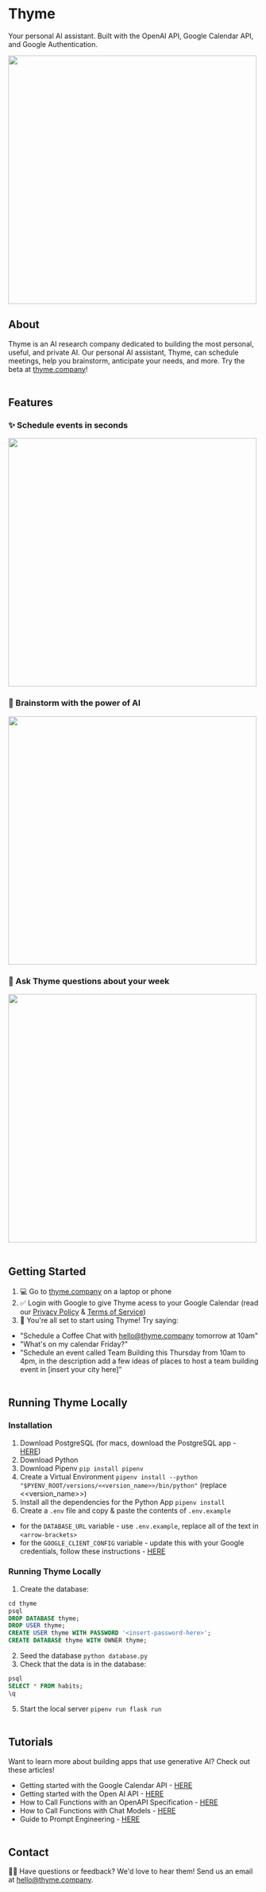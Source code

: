 # Thyme
Your personal AI assistant. Built with the OpenAI API, Google Calendar API, and Google Authentication.

<img src="https://storage.googleapis.com/frankie-esparza-portfolio/thumbnails/thyme.png" width="500">

## About
Thyme is an AI research company dedicated to building the most personal, useful, and private AI. Our personal AI assistant, Thyme, can schedule meetings, help you brainstorm, anticipate your needs, and more. Try the beta at [thyme.company](https://thyme.company)!
<br></br>

## Features 
### ✨ Schedule events in seconds 
<img src="https://storage.googleapis.com/frankie-esparza-portfolio/gifs/thyme-1.gif" width="500">

### 🧠 Brainstorm with the power of AI
<img src="https://storage.googleapis.com/frankie-esparza-portfolio/gifs/thyme-2.gif" width="500">

### 💭 Ask Thyme questions about your week
<img src="https://storage.googleapis.com/frankie-esparza-portfolio/gifs/thyme-3.gif" width="500">
<br></br>

## Getting Started 
1. 💻 Go to [thyme.company](https://thyme.company) on a laptop or phone 
2. ✅ Login with Google to give Thyme acess to your Google Calendar (read our [Privacy Policy](https://thyme.company/privacy) & [Terms of Service](https://thyme.company/terms)) 
3. 🎉 You're all set to start using Thyme! Try saying:
- "Schedule a Coffee Chat with hello@thyme.company tomorrow at 10am"
- "What's on my calendar Friday?"
- "Schedule an event called Team Building this Thursday from 10am to 4pm, in the description add a few ideas of places to host a team building event in [insert your city here]"
<br></br>

## Running Thyme Locally 
### Installation
1) Download PostgreSQL (for macs, download the PostgreSQL app - [HERE](https://postgresapp.com/))
2) Download Python
3) Download Pipenv ```pip install pipenv```    
4) Create a Virtual Environment `pipenv install --python "$PYENV_ROOT/versions/<<version_name>>/bin/python"` (replace <<version_name>>)
5) Install all the dependencies for the Python App `pipenv install`
8) Create a `.env` file and copy & paste the contents of `.env.example`
- for the `DATABASE_URL` variable - use `.env.example`, replace all of the text in `<arrow-brackets>`
- for the `GOOGLE_CLIENT_CONFIG` variable - update this with your Google credentials, follow these instructions - [HERE](https://developers.google.com/calendar/api/quickstart/python)

### Running Thyme Locally
1) Create the database:
```sql
cd thyme
psql    
DROP DATABASE thyme;
DROP USER thyme;  
CREATE USER thyme WITH PASSWORD '<insert-password-here>';    
CREATE DATABASE thyme WITH OWNER thyme;
```
2) Seed the database `python database.py`
3) Check that the data is in the database:
```sql
psql
SELECT * FROM habits;
\q
```
5) Start the local server `pipenv run flask run`
<br></br>

## Tutorials 
Want to learn more about building apps that use generative AI? Check out these articles!
- Getting started with the Google Calendar API - [HERE](https://developers.google.com/calendar/api/quickstart/python)
- Getting started with the Open AI API - [HERE](https://platform.openai.com/docs/quickstart)
- How to Call Functions with an OpenAPI Specification - [HERE](https://cookbook.openai.com/examples/function_calling_with_an_openapi_spec)
- How to Call Functions with Chat Models - [HERE](https://cookbook.openai.com/examples/how_to_call_functions_with_chat_models)
- Guide to Prompt Engineering - [HERE](https://platform.openai.com/docs/guides/prompt-engineering)
<br></br>

## Contact
👋🏽 Have questions or feedback? We'd love to hear them! Send us an email at hello@thyme.company.
